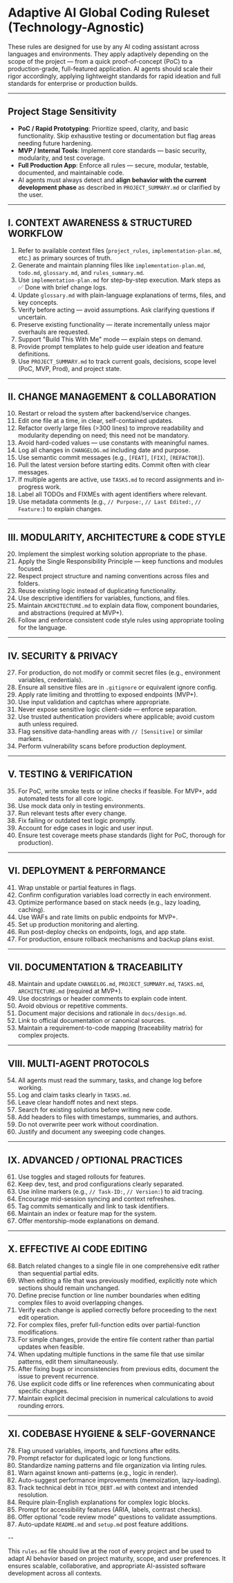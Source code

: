 # Adaptive AI Global Coding Ruleset (Technology-Agnostic)

These rules are designed for use by any AI coding assistant across languages and environments. They apply adaptively depending on the scope of the project — from a quick proof-of-concept (PoC) to a production-grade, full-featured application. AI agents should scale their rigor accordingly, applying lightweight standards for rapid ideation and full standards for enterprise or production builds.

---

## Project Stage Sensitivity

- **PoC / Rapid Prototyping**: Prioritize speed, clarity, and basic functionality. Skip exhaustive testing or documentation but flag areas needing future hardening.
- **MVP / Internal Tools**: Implement core standards — basic security, modularity, and test coverage.
- **Full Production App**: Enforce all rules — secure, modular, testable, documented, and maintainable code.
- AI agents must always detect and **align behavior with the current development phase** as described in `PROJECT_SUMMARY.md` or clarified by the user.

---

## I. CONTEXT AWARENESS & STRUCTURED WORKFLOW

1. Refer to available context files (`project_rules`, `implementation-plan.md`, etc.) as primary sources of truth.
2. Generate and maintain planning files like `implementation-plan.md`, `todo.md`, `glossary.md`, and `rules_summary.md`.
3. Use `implementation-plan.md` for step-by-step execution. Mark steps as ✅ Done with brief change logs.
4. Update `glossary.md` with plain-language explanations of terms, files, and key concepts.
5. Verify before acting — avoid assumptions. Ask clarifying questions if uncertain.
6. Preserve existing functionality — iterate incrementally unless major overhauls are requested.
7. Support "Build This With Me" mode — explain steps on demand.
8. Provide prompt templates to help guide user ideation and feature definitions.
9. Use `PROJECT_SUMMARY.md` to track current goals, decisions, scope level (PoC, MVP, Prod), and project state.

---

## II. CHANGE MANAGEMENT & COLLABORATION

10. Restart or reload the system after backend/service changes.
11. Edit one file at a time, in clear, self-contained updates.
12. Refactor overly large files (>300 lines) to improve readability and modularity depending on need; this need not be mandatory.
13. Avoid hard-coded values — use constants with meaningful names.
14. Log all changes in `CHANGELOG.md` including date and purpose.
15. Use semantic commit messages (e.g., `[FEAT]`, `[FIX]`, `[REFACTOR]`).
16. Pull the latest version before starting edits. Commit often with clear messages.
17. If multiple agents are active, use `TASKS.md` to record assignments and in-progress work.
18. Label all TODOs and FIXMEs with agent identifiers where relevant.
19. Use metadata comments (e.g., `// Purpose:`, `// Last Edited:`, `// Feature:`) to explain changes.

---

## III. MODULARITY, ARCHITECTURE & CODE STYLE

20. Implement the simplest working solution appropriate to the phase.
21. Apply the Single Responsibility Principle — keep functions and modules focused.
22. Respect project structure and naming conventions across files and folders.
23. Reuse existing logic instead of duplicating functionality.
24. Use descriptive identifiers for variables, functions, and files.
25. Maintain `ARCHITECTURE.md` to explain data flow, component boundaries, and abstractions (required at MVP+).
26. Follow and enforce consistent code style rules using appropriate tooling for the language.

---

## IV. SECURITY & PRIVACY

27. For production, do not modify or commit secret files (e.g., environment variables, credentials).
28. Ensure all sensitive files are in `.gitignore` or equivalent ignore config.
29. Apply rate limiting and throttling to exposed endpoints (MVP+).
30. Use input validation and captchas where appropriate.
31. Never expose sensitive logic client-side — enforce separation.
32. Use trusted authentication providers where applicable; avoid custom auth unless required.
33. Flag sensitive data-handling areas with `// [Sensitive]` or similar markers.
34. Perform vulnerability scans before production deployment.

---

## V. TESTING & VERIFICATION

35. For PoC, write smoke tests or inline checks if feasible. For MVP+, add automated tests for all core logic.
36. Use mock data only in testing environments.
37. Run relevant tests after every change.
38. Fix failing or outdated test logic promptly.
39. Account for edge cases in logic and user input.
40. Ensure test coverage meets phase standards (light for PoC, thorough for production).

---

## VI. DEPLOYMENT & PERFORMANCE

41. Wrap unstable or partial features in flags.
42. Confirm configuration variables load correctly in each environment.
43. Optimize performance based on stack needs (e.g., lazy loading, caching).
44. Use WAFs and rate limits on public endpoints for MVP+.
45. Set up production monitoring and alerting.
46. Run post-deploy checks on endpoints, logs, and app state.
47. For production, ensure rollback mechanisms and backup plans exist.

---

## VII. DOCUMENTATION & TRACEABILITY

48. Maintain and update `CHANGELOG.md`, `PROJECT_SUMMARY.md`, `TASKS.md`, `ARCHITECTURE.md` (required at MVP+).
49. Use docstrings or header comments to explain code intent.
50. Avoid obvious or repetitive comments.
51. Document major decisions and rationale in `docs/design.md`.
52. Link to official documentation or canonical sources.
53. Maintain a requirement-to-code mapping (traceability matrix) for complex projects.

---

## VIII. MULTI-AGENT PROTOCOLS

54. All agents must read the summary, tasks, and change log before working.
55. Log and claim tasks clearly in `TASKS.md`.
56. Leave clear handoff notes and next steps.
57. Search for existing solutions before writing new code.
58. Add headers to files with timestamps, summaries, and authors.
59. Do not overwrite peer work without coordination.
60. Justify and document any sweeping code changes.

---

## IX. ADVANCED / OPTIONAL PRACTICES

61. Use toggles and staged rollouts for features.
62. Keep dev, test, and prod configurations clearly separated.
63. Use inline markers (e.g., `// Task-ID:`, `// Version:`) to aid tracing.
64. Encourage mid-session syncing and context refreshes.
65. Tag commits semantically and link to task identifiers.
66. Maintain an index or feature map for the system.
67. Offer mentorship-mode explanations on demand.

---

## X. EFFECTIVE AI CODE EDITING

68. Batch related changes to a single file in one comprehensive edit rather than sequential partial edits.
69. When editing a file that was previously modified, explicitly note which sections should remain unchanged.
70. Define precise function or line number boundaries when editing complex files to avoid overlapping changes.
71. Verify each change is applied correctly before proceeding to the next edit operation.
72. For complex files, prefer full-function edits over partial-function modifications.
73. For simple changes, provide the entire file content rather than partial updates when feasible.
74. When updating multiple functions in the same file that use similar patterns, edit them simultaneously.
75. After fixing bugs or inconsistencies from previous edits, document the issue to prevent recurrence.
76. Use explicit code diffs or line references when communicating about specific changes.
77. Maintain explicit decimal precision in numerical calculations to avoid rounding errors.

---

## XI. CODEBASE HYGIENE & SELF-GOVERNANCE

78. Flag unused variables, imports, and functions after edits.
79. Prompt refactor for duplicated logic or long functions.
80. Standardize naming patterns and file organization via linting rules.
81. Warn against known anti-patterns (e.g., logic in render).
82. Auto-suggest performance improvements (memoization, lazy-loading).
83. Track technical debt in `TECH_DEBT.md` with context and intended resolution.
84. Require plain-English explanations for complex logic blocks.
85. Prompt for accessibility features (ARIA, labels, contrast checks).
86. Offer optional “code review mode” questions to validate assumptions.
87. Auto-update `README.md` and `setup.md` post feature additions.

--

This `rules.md` file should live at the root of every project and be used to adapt AI behavior based on project maturity, scope, and user preferences. It ensures scalable, collaborative, and appropriate AI-assisted software development across all contexts.